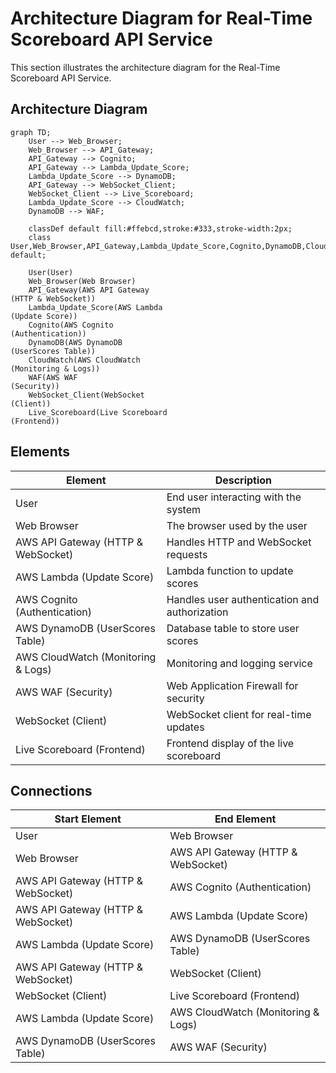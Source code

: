 
# Architecture Diagram for Real-Time Scoreboard API Service

This section illustrates the architecture diagram for the Real-Time Scoreboard API Service.

## Architecture Diagram

```mermaid
graph TD;
    User --> Web_Browser;
    Web_Browser --> API_Gateway;
    API_Gateway --> Cognito;
    API_Gateway --> Lambda_Update_Score;
    Lambda_Update_Score --> DynamoDB;
    API_Gateway --> WebSocket_Client;
    WebSocket_Client --> Live_Scoreboard;
    Lambda_Update_Score --> CloudWatch;
    DynamoDB --> WAF;

    classDef default fill:#ffebcd,stroke:#333,stroke-width:2px;
    class User,Web_Browser,API_Gateway,Lambda_Update_Score,Cognito,DynamoDB,CloudWatch,WAF,WebSocket_Client,Live_Scoreboard default;
    
    User(User) 
    Web_Browser(Web Browser) 
    API_Gateway(AWS API Gateway
(HTTP & WebSocket))
    Lambda_Update_Score(AWS Lambda
(Update Score))
    Cognito(AWS Cognito
(Authentication))
    DynamoDB(AWS DynamoDB
(UserScores Table))
    CloudWatch(AWS CloudWatch
(Monitoring & Logs))
    WAF(AWS WAF
(Security))
    WebSocket_Client(WebSocket
(Client))
    Live_Scoreboard(Live Scoreboard
(Frontend))
```

## Elements

| Element                          | Description                                        |
|----------------------------------|----------------------------------------------------|
| User                             | End user interacting with the system               |
| Web Browser                      | The browser used by the user                       |
| AWS API Gateway (HTTP & WebSocket)| Handles HTTP and WebSocket requests                |
| AWS Lambda (Update Score)        | Lambda function to update scores                   |
| AWS Cognito (Authentication)     | Handles user authentication and authorization      |
| AWS DynamoDB (UserScores Table)  | Database table to store user scores                |
| AWS CloudWatch (Monitoring & Logs)| Monitoring and logging service                     |
| AWS WAF (Security)               | Web Application Firewall for security              |
| WebSocket (Client)               | WebSocket client for real-time updates             |
| Live Scoreboard (Frontend)       | Frontend display of the live scoreboard            |

## Connections

| Start Element                                     | End Element                          |
|--------------------------------------------------|--------------------------------------|
| User                                             | Web Browser                          |
| Web Browser                                      | AWS API Gateway (HTTP & WebSocket)   |
| AWS API Gateway (HTTP & WebSocket)               | AWS Cognito (Authentication)         |
| AWS API Gateway (HTTP & WebSocket)               | AWS Lambda (Update Score)            |
| AWS Lambda (Update Score)                        | AWS DynamoDB (UserScores Table)      |
| AWS API Gateway (HTTP & WebSocket)               | WebSocket (Client)                   |
| WebSocket (Client)                               | Live Scoreboard (Frontend)           |
| AWS Lambda (Update Score)                        | AWS CloudWatch (Monitoring & Logs)   |
| AWS DynamoDB (UserScores Table)                  | AWS WAF (Security)                   |
```
